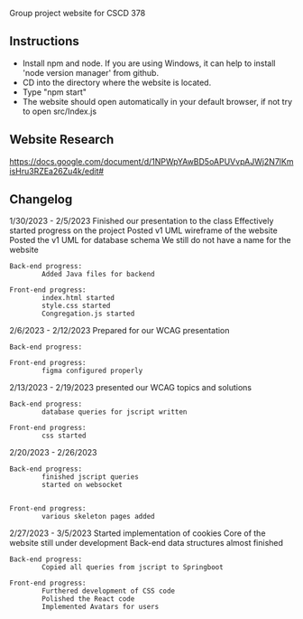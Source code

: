 Group project website for CSCD 378
## Instructions
- Install npm and node. If you are using Windows, it can help to install 'node version manager' from github.
- CD into the directory where the website is located. 
- Type "npm start"
- The website should open automatically in your default browser, if not try to open src/Index.js

## Website Research
https://docs.google.com/document/d/1NPWpYAwBD5oAPUVvpAJWj2N7lKmisHru3RZEa26Zu4k/edit#

## Changelog 
1/30/2023 - 2/5/2023
	Finished our presentation to the class
	Effectively started progress on the project
	Posted v1 UML wireframe of the website
	Posted the v1 UML for database schema
	We still do not have a name for the website
	
	Back-end progress:
			Added Java files for backend
		
	Front-end progress:
			index.html started
			style.css started
			Congregation.js started
2/6/2023 - 2/12/2023
	Prepared for our WCAG presentation
	
	Back-end progress:
	
	Front-end progress:
			figma configured properly
2/13/2023 - 2/19/2023
	presented our WCAG topics and solutions
	
	Back-end progress: 
			database queries for jscript written
	
	Front-end progress:
			css started
	
2/20/2023 - 2/26/2023

	Back-end progress: 
			finished jscript queries
			started on websocket
				
	
	Front-end progress: 
			various skeleton pages added
	
	
2/27/2023 - 3/5/2023
	Started implementation of cookies
	Core of the website still under development
	Back-end data structures almost finished
	
	Back-end progress:
			Copied all queries from jscript to Springboot
			
	Front-end progress:
			Furthered development of CSS code
			Polished the React code
			Implemented Avatars for users
			
